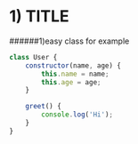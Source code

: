 # 1) TITLE


######1)easy class for example
```javascript
class User {
    constructor(name, age) {
        this.name = name;
        this.age = age;
    }

    greet() {
        console.log('Hi');
    }
}
```

